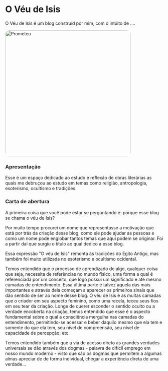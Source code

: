 # O Véu de Isis

O Véu de Isis é um blog construíd por mim, com o intúito de ....

<img src="/img/prometeu.jpg" alt="Prometeu" width="400" style="border-radius: 12px;" />


### Apresentação
Esse é um espaço dedicado ao estudo e reflexão de obras literárias as quais me debruçou ao estudo em temas como religião, antropologia, esoterismo, ocultismo e tradições.

### Carta de abertura
A primeira coisa que você pode estar se perguntando é: porque esse blog se chama o véu de Isis?

Por muito tempo procurei um nome que representasse a motivação que está por trás da criação desse blog, como ele pode ajudar as pessoas e como um nome pode englobar tantos temas que aqui podem se originar. Foi a partir daí que surgiu o título ao qual dedico a esse blog.

Essa expressão "O véu de Isis" remonta às tradições do  Egito Antigo, mas também foi muito utilizada no esoterismo e ocultismo ocidental.

Temos entendido que o processo de aprendizado de algo, qualquer coisa que seja, necessita de referências no mundo físico, uma forma a qual é referenciada por um conceito, que logo possui um significado e até mesmo camadas de entendimento. Essa última parte é talvez aquela das mais importantes e através dela começam a aparecer os primeiros sinais que dão sentido de ser ao nome desse blog. O véu de Isis é as muitas camadas que o criador em seu aspecto feminino, como uma recela, teceu seus fios em seu tear da criação. Longe de querer esconder o sentido oculto ou a verdade encoberta na criação, temos entendido que esse é o aspecto fundamental sobre o qual a consciência mergulha nas camadas do entendimento, permitindo-se acessar e beber daquilo mesmo que ela tem e somente do que ela tem, seu nível de compreensão, seu nível de capacidade de percepção, etc.

Temos entendido também que a via de acesso direto às grandes verdades universais se dão através dos dogmas - palavra de difícil emprego em nosso mundo moderno - visto que são os dogmas que permitem a algumas almas apreciar de de forma individual, chegar a experiência direta de uma verdade...